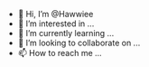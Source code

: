 - 👋 Hi, I’m @Hawwiee
- 👀 I’m interested in ...
- 🌱 I’m currently learning ...
- 💞️ I’m looking to collaborate on ...
- 📫 How to reach me ...

<!---
Hawwiee/Hawwiee is a ✨ special ✨ repository because its `README.md` (this file) appears on your GitHub profile.
You can click the Preview link to take a look at your changes.
--->
